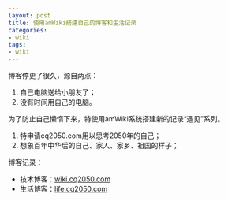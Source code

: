 ```yaml
---
layout: post
title: 使用amWiki搭建自己的博客和生活记录
categories:
- wiki
tags:
- wiki
---
```


博客停更了很久，源自两点：
1. 自己电脑送给小朋友了；
2. 没有时间用自己的电脑。

为了防止自己懒惰下来，特使用amWiki系统搭建新的记录“遇见”系列。

1. 特申请cq2050.com用以思考2050年的自己；
2. 想象百年中华后的自己、家人、家乡、祖国的样子；

博客记录：
* 技术博客：[wiki.cq2050.com](https://wiki.cq2050.com)
* 生活博客：[life.cq2050.com](https://life.cq2050.com)

